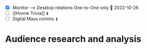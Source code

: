 - [x] Monitor --> Desktop relations One-to-One only 📅 2022-10-26 
- [ ] [[Homie Trivia]] ⏫ 
- [ ] Digital Mass comms ⏫ 

# Audience research and analysis